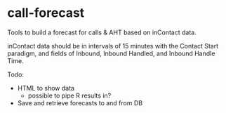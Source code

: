 # call-forecast
Tools to build a forecast for calls &amp; AHT based on inContact data.

inContact data should be in intervals of 15 minutes with the Contact Start paradigm, and fields of Inbound, Inbound Handled, and Inbound Handle Time.


Todo:
- HTML to show data
  - possible to pipe R results in?
- Save and retrieve forecasts to and from DB
